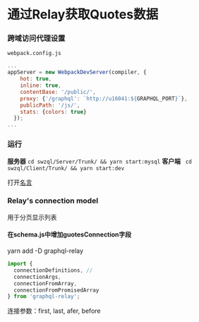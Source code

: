 通过Relay获取Quotes数据
======================

### 跨域访问代理设置

`webpack.config.js`

```js
...
appServer = new WebpackDevServer(compiler, {
    hot: true,
    inline: true,
    contentBase: '/public/',
    proxy: {'/graphql': `http://u16041:${GRAPHQL_PORT}`},
    publicPath: '/js/',
    stats: {colors: true}
  });
...
```

### 运行

**服务器** `cd swzql/Server/Trunk/ && yarn start:mysql`
**客户端** ` cd swzql/Client/Trunk/ && yarn start:dev` 

打开[名言](http://u16041:3000/)

### Relay's connection model

用于分页显示列表

#### 在schema.js中增加guotesConnection字段

  yarn add -D graphql-relay

```js
import {
  connectionDefinitions, // 
  connectionArgs,
  connectionFromArray,
  connectionFromPromisedArray
} from 'graphql-relay';
```

连接参数：first, last, afer, before